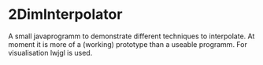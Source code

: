 2DimInterpolator
================

A small javaprogramm to demonstrate different techniques to interpolate. At moment it is more of a (working) prototype than a useable programm.
For visualisation lwjgl is used.